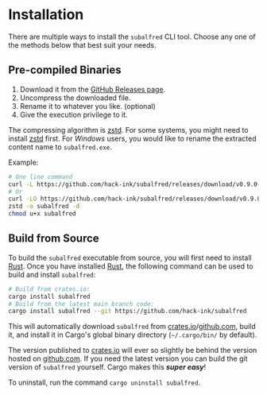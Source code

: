 # Installation
There are multiple ways to install the `subalfred` CLI tool.
Choose any one of the methods below that best suit your needs.

## Pre-compiled Binaries
1. Download it from the [GitHub Releases page].
2. Uncompress the downloaded file.
3. Rename it to whatever you like. (optional)
4. Give the execution privilege to it.

The compressing algorithm is [zstd].
For some systems, you might need to install [zstd] first.
For *Windows* users, you would like to rename the extracted content name to `subalfred.exe`.

Example:
```sh
# One line command
curl -L https://github.com/hack-ink/subalfred/releases/download/v0.9.0-rc8/subalfred-aarch64-apple-darwin.zst | zstd -o subalfred -d && chmod u+x subalfred
# Or
curl -LO https://github.com/hack-ink/subalfred/releases/download/v0.9.0-rc6/subalfred-x86_64-unknown-linux-gnu.tar.zst
zstd -o subalfred -d
chmod u+x subalfred
```

[GitHub Releases page]: https://github.com/hack-ink/subalfred/releases
[zstd]: https://github.com/facebook/zstd/releases

## Build from Source
To build the `subalfred` executable from source, you will first need to install [Rust].
Once you have installed [Rust], the following command can be used to build and install `subalfred`:
```sh
# Build from crates.io:
cargo install subalfred
# Build from the latest main branch code:
cargo install subalfred --git https://github.com/hack-ink/subalfred
```

This will automatically download `subalfred` from [crates.io]/[github.com], build it, and install it in Cargo's global binary directory (`~/.cargo/bin/` by default).

The version published to [crates.io] will ever so slightly be behind the version hosted on [github.com].
If you need the latest version you can build the git version of `subalfred` yourself.
Cargo makes this ***super easy***!

To uninstall, run the command `cargo uninstall subalfred`.

[Rust]: https://rustup.rs
[crates.io]: https://crates.io
[github.com]: https://github.com/hack-ink/subalfred
